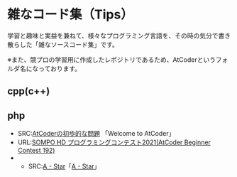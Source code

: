 # 雑なコード集（Tips）

学習と趣味と実益を兼ねて、様々なプログラミング言語を、その時の気分で書き散らした「雑なソースコード集」です。

※また、競プロの学習用に作成したレポジトリであるため、AtCoderというフォルダ名になっております。

## cpp(c++) 

## php
 - SRC:[AtCoderの初歩的な問題](./php/a01_Welcome_to_AtCoder.php) 「Welcome to AtCoder」
 - URL:[SOMPO HD プログラミングコンテスト2021(AtCoder Beginner Contest 192)](https://atcoder.jp/contests/abc192)
 - - SRC:[A - Star](./php/a02.php)「[A - Star](https://atcoder.jp/contests/abc192/tasks/abc192_a)」

